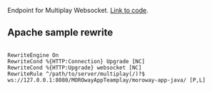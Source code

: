 Endpoint for Multiplay Websocket. [Link to code](https://github.com/MOROway/moroway-app-server).

## Apache sample rewrite

```

RewriteEngine On
RewriteCond %{HTTP:Connection} Upgrade [NC]
RewriteCond %{HTTP:Upgrade} websocket [NC]
RewriteRule ^/path/to/server/multiplay(/)?$ ws://127.0.0.1:8080/MOROwayAppTeamplay/moroway-app-java/ [P,L]


```

